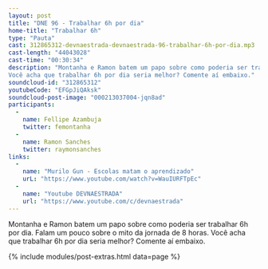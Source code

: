 ```yaml
---
layout: post
title: "DNE 96 - Trabalhar 6h por dia"
home-title: "Trabalhar 6h"
type: "Pauta"
cast: 312865312-devnaestrada-devnaestrada-96-trabalhar-6h-por-dia.mp3
cast-length: "44043028"
cast-time: "00:30:34"
description: "Montanha e Ramon batem um papo sobre como poderia ser trabalhar 6h por dia. Falam um pouco sobre o mito da jornada de 8 horas.
Você acha que trabalhar 6h por dia seria melhor? Comente aí embaixo."
soundcloud-id: "312865312"
youtubeCode: "EFGpJiQAksk"
soundcloud-post-image: "000213037004-jqn8ad"
participants:
  -
    name: Fellipe Azambuja
    twitter: femontanha
  -
    name: Ramon Sanches
    twitter: raymonsanches
links:
  -
    name: "Murilo Gun - Escolas matam o aprendizado"
    urL: "https://www.youtube.com/watch?v=WauIURFTpEc"
  -
    name: "Youtube DEVNAESTRADA"
    url: "https://www.youtube.com/c/devnaestrada"
---
```


Montanha e Ramon batem um papo sobre como poderia ser trabalhar 6h por dia. Falam um pouco sobre o mito da jornada de 8 horas.
Você acha que trabalhar 6h por dia seria melhor? Comente aí embaixo.

{% include modules/post-extras.html data=page %}
